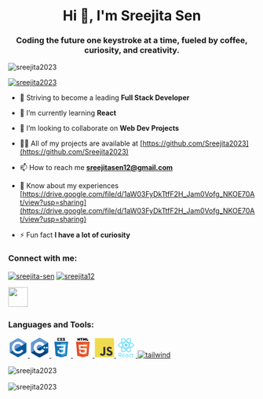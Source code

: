 <img scr="https://unsplash.com/photos/a-person-sitting-on-top-of-a-sand-dune--AFeVPw7lDU"/>
<h1 align="center">Hi 👋, I'm Sreejita Sen</h1>
<h3 align="center">Coding the future one keystroke at a time, fueled by coffee, curiosity, and creativity.</h3>


<p align="left"> <img src="https://komarev.com/ghpvc/?username=sreejita2023&label=Profile%20views&color=0e75b6&style=flat" alt="sreejita2023" /> </p>

<p align="left"> <a href="https://github.com/ryo-ma/github-profile-trophy"><img src="https://github-profile-trophy.vercel.app/?username=sreejita2023" alt="sreejita2023" /></a> </p>

- 🔭 Striving to become a leading **Full Stack Developer**

- 🌱 I’m currently learning **React**

- 👯 I’m looking to collaborate on **Web Dev Projects**

- 👨‍💻 All of my projects are available at [https://github.com/Sreejita2023](https://github.com/Sreejita2023)

- 📫 How to reach me **sreejitasen12@gmail.com**

- 📄 Know about my experiences [https://drive.google.com/file/d/1aW03FyDkTtfF2H_Jam0Vofg_NKOE70At/view?usp=sharing](https://drive.google.com/file/d/1aW03FyDkTtfF2H_Jam0Vofg_NKOE70At/view?usp=sharing)

- ⚡ Fun fact **I have a lot of curiosity**

<h3 align="left">Connect with me:</h3>
<p align="left">
<a href="https://linkedin.com/in/sreejita-sen" target="blank"><img align="center" src="https://raw.githubusercontent.com/rahuldkjain/github-profile-readme-generator/master/src/images/icons/Social/linked-in-alt.svg" alt="sreejita-sen" height="30" width="40" /></a>
<a href="https://www.leetcode.com/sreejita12" target="blank"><img align="center" src="https://raw.githubusercontent.com/rahuldkjain/github-profile-readme-generator/master/src/images/icons/Social/leet-code.svg" alt="sreejita12" height="30" width="40" /></a>
</p>


<img src="https://media.giphy.com/media/vFKqnCdLPNOKc/giphy.gif" width="40" height="40" />

<h3 align="left">Languages and Tools:</h3>
<p align="left"> <a href="https://www.cprogramming.com/" target="_blank" rel="noreferrer"> <img src="https://raw.githubusercontent.com/devicons/devicon/master/icons/c/c-original.svg" alt="c" width="40" height="40"/> </a> <a href="https://www.w3schools.com/cpp/" target="_blank" rel="noreferrer"> <img src="https://raw.githubusercontent.com/devicons/devicon/master/icons/cplusplus/cplusplus-original.svg" alt="cplusplus" width="40" height="40"/> </a> <a href="https://www.w3schools.com/css/" target="_blank" rel="noreferrer"> <img src="https://raw.githubusercontent.com/devicons/devicon/master/icons/css3/css3-original-wordmark.svg" alt="css3" width="40" height="40"/> </a> <a href="https://www.w3.org/html/" target="_blank" rel="noreferrer"> <img src="https://raw.githubusercontent.com/devicons/devicon/master/icons/html5/html5-original-wordmark.svg" alt="html5" width="40" height="40"/> </a> <a href="https://developer.mozilla.org/en-US/docs/Web/JavaScript" target="_blank" rel="noreferrer"> <img src="https://raw.githubusercontent.com/devicons/devicon/master/icons/javascript/javascript-original.svg" alt="javascript" width="40" height="40"/> </a> <a href="https://reactjs.org/" target="_blank" rel="noreferrer"> <img src="https://raw.githubusercontent.com/devicons/devicon/master/icons/react/react-original-wordmark.svg" alt="react" width="40" height="40"/> </a> <a href="https://tailwindcss.com/" target="_blank" rel="noreferrer"> <img src="https://www.vectorlogo.zone/logos/tailwindcss/tailwindcss-icon.svg" alt="tailwind" width="40" height="40"/> </a> </p>

<p><img align="center" src="https://github-readme-stats.vercel.app/api/top-langs?username=sreejita2023&show_icons=true&locale=en&layout=compact" alt="sreejita2023" /></p>

<p><img align="center" src="https://github-readme-streak-stats.herokuapp.com/?user=sreejita2023&" alt="sreejita2023" /></p>

